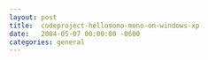 ```yaml
---
layout:	post
title:	codeproject-hellomono-mono-on-windows-xp
date:	2004-05-07 00:00:00 -0600
categories:	general
---
```


